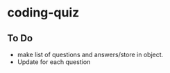 # coding-quiz

## To Do

- make list of questions and answers/store in object.
- Update for each question